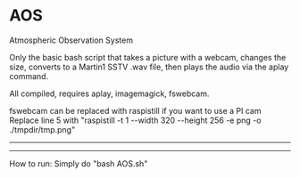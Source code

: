 # AOS
Atmospheric Observation System

Only the basic bash script that takes a picture with a webcam, changes the size, converts to a Martin1 SSTV .wav file, then plays the audio via the aplay command.

All compiled, requires aplay, imagemagick, fswebcam.

fswebcam can be replaced with raspistill if you want to use a PI cam
Replace line 5 with "raspistill -t 1 --width 320 --height 256 -e png -o ./tmpdir/tmp.png"

___________
___________
How to run:
Simply do "bash AOS.sh"
